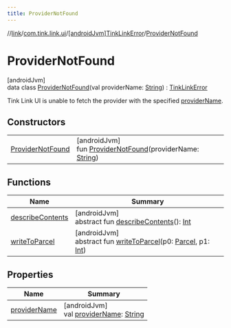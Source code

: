 ```yaml
---
title: ProviderNotFound
---
```

//[link](../../../../index.html)/[com.tink.link.ui](../../index.html)/[[androidJvm]TinkLinkError](../index.html)/[ProviderNotFound](index.html)



# ProviderNotFound



[androidJvm]\
data class [ProviderNotFound](index.html)(val providerName: [String](https://kotlinlang.org/api/latest/jvm/stdlib/kotlin/-string/index.html)) : [TinkLinkError](../index.html)

Tink Link UI is unable to fetch the provider with the specified [providerName](provider-name.html).



## Constructors


| | |
|---|---|
| [ProviderNotFound](-provider-not-found.html) | [androidJvm]<br>fun [ProviderNotFound](-provider-not-found.html)(providerName: [String](https://kotlinlang.org/api/latest/jvm/stdlib/kotlin/-string/index.html)) |


## Functions


| Name | Summary |
|---|---|
| [describeContents](../../../com.tink.service.provider/[android-jvm]-provider-filter/index.html#-1578325224%2FFunctions%2F-812656150) | [androidJvm]<br>abstract fun [describeContents](../../../com.tink.service.provider/[android-jvm]-provider-filter/index.html#-1578325224%2FFunctions%2F-812656150)(): [Int](https://kotlinlang.org/api/latest/jvm/stdlib/kotlin/-int/index.html) |
| [writeToParcel](../../../com.tink.service.provider/[android-jvm]-provider-filter/index.html#-1754457655%2FFunctions%2F-812656150) | [androidJvm]<br>abstract fun [writeToParcel](../../../com.tink.service.provider/[android-jvm]-provider-filter/index.html#-1754457655%2FFunctions%2F-812656150)(p0: [Parcel](https://developer.android.com/reference/kotlin/android/os/Parcel.html), p1: [Int](https://kotlinlang.org/api/latest/jvm/stdlib/kotlin/-int/index.html)) |


## Properties


| Name | Summary |
|---|---|
| [providerName](provider-name.html) | [androidJvm]<br>val [providerName](provider-name.html): [String](https://kotlinlang.org/api/latest/jvm/stdlib/kotlin/-string/index.html) |

